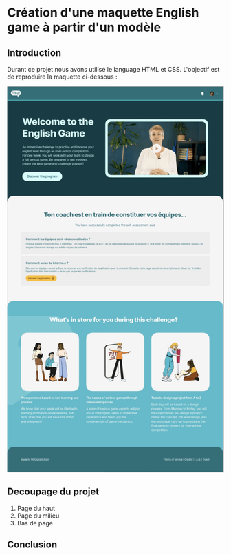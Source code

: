# Création d'une maquette English game à partir d'un modèle


## Introduction
Durant ce projet nous avons utilisé le language HTML et CSS. L'objectif est de reproduire la maquette ci-dessous :

![Image de la maquette](./img/maquette_projet.jpg)


## Decoupage du projet
1. Page du haut
2. Page du milieu
3. Bas de page

## Conclusion 



